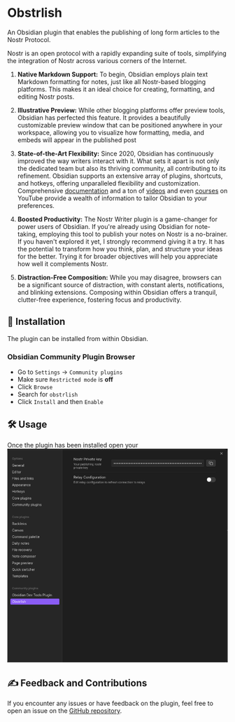 # Obstrlish

An Obsidian plugin that enables the publishing of long form articles to the Nostr Protocol. 

Nostr is an open protocol with a rapidly expanding suite of tools, simplifying the integration of Nostr across various 
corners of the Internet. 

1. **Native Markdown Support:** To begin, Obsidian employs plain text Markdown formatting for notes, just like all 
Nostr-based blogging platforms. This makes it an ideal choice for creating, formatting, and editing Nostr posts.

2. **Illustrative Preview:** While other blogging platforms offer preview tools, Obsidian has perfected this feature. 
It provides a beautifully customizable preview window that can be positioned anywhere in your workspace, allowing you 
to visualize how formatting, media, and embeds will appear in the published post

3. **State-of-the-Art Flexibility:** Since 2020, Obsidian has continuously improved the way writers interact with it. 
What sets it apart is not only the dedicated team but also its thriving community, all contributing to its refinement. 
Obsidian supports an extensive array of plugins, shortcuts, and hotkeys, offering unparalleled flexibility and 
customization. Comprehensive [documentation](https://help.obsidian.md/Home) and a ton of [videos](https://www.youtube.com/results?search_query=obsidian) 
and even [courses](https://youtu.be/WqKluXIra70?si=3ZlnOZA9o3xXys8M) on YouTube provide a wealth of information to 
tailor Obsidian to your preferences.

4. **Boosted Productivity:** The Nostr Writer plugin is a game-changer for power users of Obsidian. If you're already 
using Obsidian for note-taking, employing this tool to publish your notes on Nostr is a no-brainer. If you haven't 
explored it yet, I strongly recommend giving it a try. It has the potential to transform how you think, plan, and 
structure your ideas for the better. Trying it for broader objectives will help you appreciate how well it complements Nostr.

5. **Distraction-Free Composition:** While you may disagree, browsers can be a significant source of distraction, 
with constant alerts, notifications, and blinking extensions. Composing within Obsidian offers a tranquil, 
clutter-free experience, fostering focus and productivity.

## 🚀 Installation

The plugin can be installed from within Obsidian.

### Obsidian Community Plugin Browser

- Go to `Settings` -> `Community plugins`
- Make sure `Restricted mode` is **off**
- Click `Browse`
- Search for `obstrlish`
- Click `Install` and then `Enable`

## 🛠️ Usage

Once the plugin has been installed open your 
![img.png](images/Settings.png)


## ✍️ Feedback and Contributions

If you encounter any issues or have feedback on the plugin, feel free to open an issue on the [GitHub repository](https://github.com/threenine/obstrlish). 
